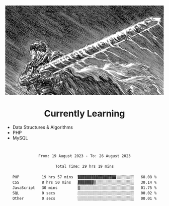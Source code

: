 <!-- Profile image -->
<p align="center">
 <img src="assets/bpD2ohb.png" width="1080px">
</p>
<!-- Profile image end -->

<!-- Currently learning -->
<h1 align="center">Currently Learning </h1>

* Data Structures & Algorithms
* PHP
* MySQL 
#
<!-- Currently learning end -->

<div align="center">
<!--START_SECTION:waka-->

```txt
From: 19 August 2023 - To: 26 August 2023

Total Time: 29 hrs 19 mins

PHP          19 hrs 57 mins  ▓▓▓▓▓▓▓▓▓▓▓▓▓▓▓▓▓░░░░░░░░   68.08 %
CSS          8 hrs 50 mins   ▓▓▓▓▓▓▓▒░░░░░░░░░░░░░░░░░   30.14 %
JavaScript   30 mins         ▒░░░░░░░░░░░░░░░░░░░░░░░░   01.75 %
SQL          0 secs          ░░░░░░░░░░░░░░░░░░░░░░░░░   00.02 %
Other        0 secs          ░░░░░░░░░░░░░░░░░░░░░░░░░   00.01 %
```

<!--END_SECTION:waka-->
</div>

